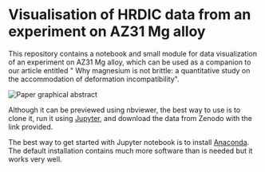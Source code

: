 # Visualisation of HRDIC data from an experiment on AZ31 Mg alloy

This repository contains a notebook and small module for data visualization of an experiment on AZ31 Mg alloy, which can be used as a companion to our article entitled " Why magnesium is not brittle: a quantitative study on the accommodation of deformation incompatibility".

![Paper graphical abstract](https://www.dropbox.com/s/ipa658hvh0wcepx/az31_graphical_abstract.png?dl=1)

Although it can be previewed using nbviewer, the best way to use is to clone it, run it using [Jupyter](http://jupyter.org/), and download the data from Zenodo with the link provided.

The best way to get started with Jupyter notebook is to install [Anaconda](https://www.continuum.io/downloads). The default installation contains much more software than is needed but it works very well. 
